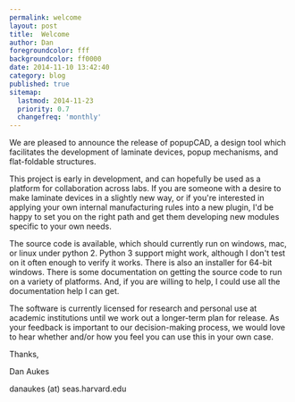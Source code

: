 ```yaml
---
permalink: welcome
layout: post
title:  Welcome
author: Dan
foregroundcolor: fff
backgroundcolor: ff0000
date: 2014-11-10 13:42:40
category: blog
published: true
sitemap:
  lastmod: 2014-11-23
  priority: 0.7
  changefreq: 'monthly'
---
```


We are pleased to announce the release of popupCAD, a design tool which facilitates the development of laminate devices, popup mechanisms, and flat-foldable structures.<!--more-->


This project is early in development, and can hopefully be used as a platform for collaboration across labs. If you are someone with a desire to make laminate devices in a slightly new way, or if you're interested in applying your own internal manufacturing rules into a new plugin, I'd be happy to set you on the right path and get them developing new modules specific to your own needs.


The source code is available, which should currently run on windows, mac, or linux under python 2. Python 3 support might work, although I don't test on it often enough to verify it works. There is also an installer for 64-bit windows.  There is some documentation on getting the source code to run on a variety of platforms. And, if you are willing to help, I could use all the documentation help I can get.


The software is currently licensed for research and personal use at academic institutions until we work out a longer-term plan for release. As your feedback is important to our decision-making process, we would love to hear whether and/or how you feel you can use this in your own case.


Thanks,

Dan Aukes

danaukes (at) seas.harvard.edu
